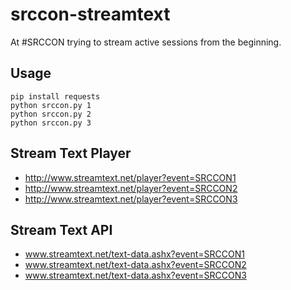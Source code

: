 srccon-streamtext
=================

At #SRCCON trying to stream active sessions from the beginning.

## Usage

```
pip install requests
python srccon.py 1
python srccon.py 2
python srccon.py 3
```

## Stream Text Player

- http://www.streamtext.net/player?event=SRCCON1
- http://www.streamtext.net/player?event=SRCCON2
- http://www.streamtext.net/player?event=SRCCON3

## Stream Text API

- www.streamtext.net/text-data.ashx?event=SRCCON1
- www.streamtext.net/text-data.ashx?event=SRCCON2
- www.streamtext.net/text-data.ashx?event=SRCCON3
